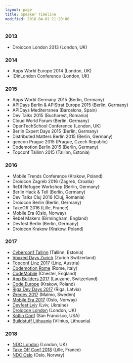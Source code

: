 ```yaml
---
layout: page
title: Speaker Timeline
modified: 2018-04-01 21:20:00
---
```

### 2013

  * Droidcon London 2013 (London, UK)

### 2014

  * Apps World Europe 2014 (London, UK)
  * IDinLondon Conference (London, UK)

### 2015

  * Apps World Germany 2015 (Berlin, Germany)
  * APIDays Berlin & APIStrat Europe 2015 (Berlin, Germany)
  * APIDays Mediterranea (Barcelona, Spain)
  * Dev Talks 2015 (Bucharest, Romania)
  * Cloud World Forum (Berlin, Germany)
  * OpenTechSchool Conference (London, UK)
  * Berlin Expert Days 2015 (Berlin, Germany)
  * Distributed Matters Berlin 2015 (Berlin, Germany)
  * geecon Prague 2015 (Prague, Czech Republic)
  * Codemotion Berlin 2015 (Berlin, Germany)
  * Topconf Tallinn 2015 (Tallinn, Estonia)

### 2016

  * Mobile Trends Conference (Krakow, Poland)
  * Droidcon Zagreb 2016 (Zagreb, Croatia)
  * ReDI Refugee Workshop (Berlin, Germany)
  * Berlin Hack & Tell (Berlin, Germany)
  * Dev Talks Cluj 2016 (Cluj, Romania)
  * Droidcon Berlin (Berlin, Germany)
  * TakeOff 2016 (Lille, France)
  * Mobile Era (Oslo, Norway)
  * Rebel Makers (Birmingham, England)
  * Devfest Berlin (Berlin, Germany)
  * Droidcon Krakow (Krakow, Poland)

### 2017

  * [Cyberconf Tallinn](http://topconf.com/cyber-conf-2017/) (Tallinn, Estonia)
  * [Voxxed Days Zurich](https://voxxeddays.com/zurich/) (Zurich Switzerland)
  * [Topconf Linz 2017](http://topconf.com/linz-2017/) (Linz, Austria)
  * [Codemotion Rome](http://rome2017.codemotionworld.com/) (Rome, Italy)
  * [CodeMobile](http://www.codemobile.co.uk/) (Chester, England)
  * [App Builders 2017](https://2017.appbuilders.ch/) (Lauzane, Switzerland)
  * [Code Europe](https://www.codeeurope.pl/en) (Krakow, Poland)
  * [Riga Dev Days 2017](https://rigadevdays.lv/) (Riga, Latvia)
  * [Øredev 2017](http://www.oredev.org/gen/oredev-2017) (Malmo, Sweden)
  * [Mobile Era 2017](https://mobileera.rocks/) (Oslo, Norway)
  * [Devfest Lviv](https://devfest.gdg.org.ua/) (Lviv, Ukraine)
  * [Droidcon London](http://uk.droidcon.com/conferences/8265-droidcon-london-2017) (London, UK)
  * [Kotlin Conf](https://www.kotlinconf.com/) (San Francisco, USA)
  * [Buildstuff Lithuania](http://buildstuff.lt/) (Vilnius, Lithuania)

### 2018

  * [NDC London](https://ndc-london.com/) (London, UK)
  * [Take Off Conf 2018](https://www.takeoffconf.io) (Lille, France)
  * [NDC Oslo](https://ndcoslo.com) (Oslo, Norway)